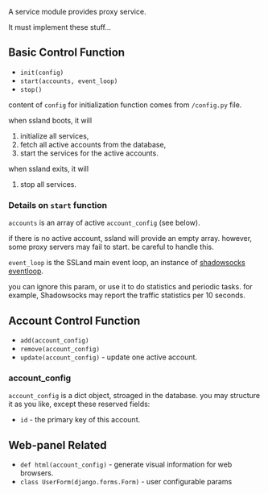A service module provides proxy service. 

It must implement these stuff...

## Basic Control Function

 - `init(config)`
 - `start(accounts, event_loop)`
 - `stop()`

 content of `config` for initialization function comes from `/config.py` file.
 
 when ssland boots, it will

 1. initialize all services,
 2. fetch all active accounts from the database,
 3. start the services for the active accounts.

 when ssland exits, it will
 
 1. stop all services.

### Details on `start` function

 `accounts` is an array of active `account_config` (see below).

 if there is no active account, ssland will provide an empty array.
 however, some proxy servers may fail to start. be careful to handle this.
 
 `event_loop` is the SSLand main event loop, an instance of [shadowsocks eventloop].

 you can ignore this param, or use it to do statistics and periodic tasks.
 for example, Shadowsocks may report the traffic statistics per 10 seconds.

 [shadowsocks eventloop]: https://github.com/shadowsocks/shadowsocks/blob/master/shadowsocks/eventloop.py

## Account Control Function
 
 - `add(account_config)`
 - `remove(account_config)`
 - `update(account_config)`     - update one active account.
 
### account_config

 `account_config` is a dict object, stroaged in the database.
 you may structure it as you like, except these reserved fields:

 - `id` - the primary key of this account.

## Web-panel Related

 - `def html(account_config)`           - generate visual information for web browsers. 
 - `class UserForm(django.forms.Form)`  - user configurable params
